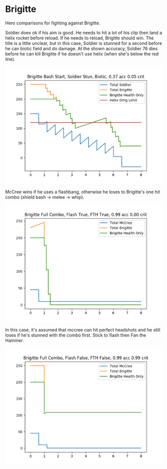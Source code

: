 # Brigitte

Hero comparisons for fighting against Brigitte.

Soldier does ok if his aim is good. He needs to hit a lot of his clip then land
a helix rocket before reload. If he needs to reload, Brigitte should win. The
title is a little unclear, but in this case, Soldier is stunned for a second
before he can biotic field and do damage. At the shown accuracy, Soldier 76 dies
before he can kill Brigitte if he doesn't use helix (when she's below the red
line).

![Alt text](images/soldier.png?raw=true "Title")

McCree wins if he uses a flashbang, otherwise he loses to Brigitte's one hit
combo (shield bash -> melee -> whip).

![Alt text](images/mccree_flash.png?raw=true "Title")

In this case, it's assumed that mccree can hit perfect headshots and he still
loses if he's stunned with the combo first. Stick to flash then Fan the Hammer.

![Alt text](images/mccree_noflash.png?raw=true "Title")
